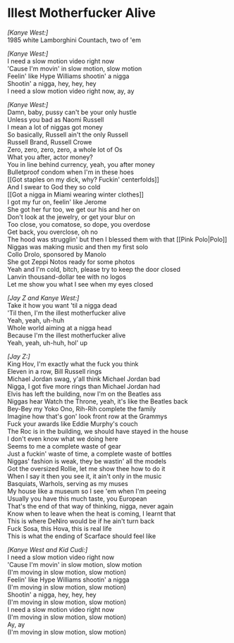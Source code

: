 # Illest Motherfucker Alive

_[Kanye West:]_  
1985 white Lamborghini Countach, two of 'em  

_[Kanye West:]_  
I need a slow motion video right now  
'Cause I'm movin' in slow motion, slow motion  
Feelin' like Hype Williams shootin' a nigga  
Shootin' a nigga, hey, hey, hey  
I need a slow motion video right now, ay, ay  

_[Kanye West:]_  
Damn, baby, pussy can't be your only hustle  
Unless you bad as Naomi Russell  
I mean a lot of niggas got money  
So basically, Russell ain't the only Russell  
Russell Brand, Russell Crowe  
Zero, zero, zero, zero, a whole lot of Os  
What you after, actor money?  
You in line behind currency, yeah, you after money  
Bulletproof condom when I'm in these hoes  
[[Got staples on my dick, why? Fuckin' centerfolds]]  
And I swear to God they so cold  
[[Got a nigga in Miami wearing winter clothes]]  
I got my fur on, feelin' like Jerome  
She got her fur too, we get our his and her on  
Don't look at the jewelry, or get your blur on  
Too close, you comatose, so dope, you overdose  
Get back, you overclose, oh no  
The hood was strugglin' but then I blessed them with that [[Pink Polo|Polo]]  
Niggas was making music and then my first solo  
Collo Drolo, sponsored by Manolo  
She got Zeppi Notos ready for some photos  
Yeah and I'm cold, bitch, please try to keep the door closed  
Lanvin thousand-dollar tee with no logos  
Let me show you what I see when my eyes closed  

_[Jay Z and Kanye West:]_  
Take it how you want 'til a nigga dead  
'Til then, I'm the illest motherfucker alive  
Yeah, yeah, uh-huh  
Whole world aiming at a nigga head  
Because I'm the illest motherfucker alive  
Yeah, yeah, uh-huh, hol' up  

_[Jay Z:]_  
King Hov, I'm exactly what the fuck you think  
Eleven in a row, Bill Russell rings  
Michael Jordan swag, y'all think Michael Jordan bad  
Nigga, I got five more rings than Michael Jordan had  
Elvis has left the building, now I'm on the Beatles ass  
Niggas hear Watch the Throne, yeah, it's like the Beatles back  
Bey-Bey my Yoko Ono, Rih-Rih complete the family  
Imagine how that's gon' look front row at the Grammys  
Fuck your awards like Eddie Murphy's couch  
The Roc is in the building, we should have stayed in the house  
I don't even know what we doing here  
Seems to me a complete waste of gear  
Just a fuckin' waste of time, a complete waste of bottles  
Niggas' fashion is weak, they be wastin' all the models  
Got the oversized Rollie, let me show thee how to do it  
When I say it then you see it, it ain't only in the music  
Basquiats, Warhols, serving as my muses  
My house like a museum so I see 'em when I'm peeing  
Usually you have this much taste, you European  
That's the end of that way of thinking, nigga, never again  
Know when to leave when the heat is coming, I learnt that  
This is where DeNiro would be if he ain't turn back  
Fuck Sosa, this Hova, this is real life  
This is what the ending of Scarface should feel like  

_[Kanye West and Kid Cudi:]_  
I need a slow motion video right now  
'Cause I'm movin' in slow motion, slow motion  
(I'm moving in slow motion, slow motion)  
Feelin' like Hype Williams shootin' a nigga  
(I'm moving in slow motion, slow motion)  
Shootin' a nigga, hey, hey, hey  
(I'm moving in slow motion, slow motion)  
I need a slow motion video right now  
(I'm moving in slow motion, slow motion)  
Ay, ay  
(I'm moving in slow motion, slow motion)
